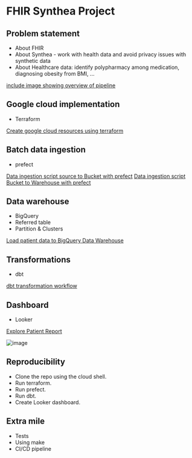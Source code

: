 # FHIR Synthea Project

## Problem statement
* About FHIR
* About Synthea - work with health data and avoid privacy issues with synthetic data
* About Healthcare data: identify polypharmacy among medication, diagnosing obesity from BMI, ...

[include image showing overview of pipeline]()

## Google cloud implementation
* Terraform

[Create google cloud resources using terraform](https://github.com/bsenst/dtc-de-2023/blob/main/fhir-synthea-project/terraform/terraform.tf)

## Batch data ingestion
* prefect 

[Data ingestion script source to Bucket with prefect](https://github.com/bsenst/dtc-de-2023/blob/main/fhir-synthea-project/prefect/web_to_gcs.py)
[Data ingestion script Bucket to Warehouse with prefect](https://github.com/bsenst/dtc-de-2023/blob/main/fhir-synthea-project/prefect/web_to_gcs.py)

## Data warehouse
* BigQuery
* Referred table
* Partition & Clusters

[Load patient data to BigQuery Data Warehouse](https://github.com/bsenst/dtc-de-2023/blob/main/fhir-synthea-project/bigquery/patients.sql)

## Transformations
* dbt

[dbt transformation workflow](https://github.com/bsenst/dtc-de-2023/blob/main/fhir-synthea-project/dbt)

## Dashboard
* Looker

[Explore Patient Report](https://lookerstudio.google.com/reporting/a22f12ec-7b4c-4ec5-bfdb-41be63140b39)

![image](https://user-images.githubusercontent.com/8211411/223867127-2a8bcb6e-ca2f-45eb-9bc2-2e38d0f57638.png)

## Reproducibility
* Clone the repo using the cloud shell.
* Run terraform.
* Run prefect.
* Run dbt.
* Create Looker dashboard.

## Extra mile
* Tests
* Using make
* CI/CD pipeline
